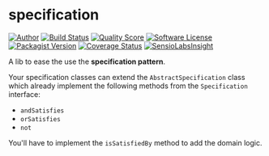 # specification

[![Author](https://img.shields.io/badge/author-@RemiSan-blue.svg?style=flat-square)](https://twitter.com/RemiSan)
[![Build Status](https://img.shields.io/travis/remi-san/specification/master.svg?style=flat-square)](https://travis-ci.org/remi-san/specification)
[![Quality Score](https://img.shields.io/scrutinizer/g/remi-san/specification.svg?style=flat-square)](https://scrutinizer-ci.com/g/remi-san/specification)
[![Software License](https://img.shields.io/badge/license-MIT-brightgreen.svg?style=flat-square)](LICENSE)
[![Packagist Version](https://img.shields.io/packagist/v/remi-san/specification.svg?style=flat-square)](https://packagist.org/packages/remi-san/specification)
[![Coverage Status](https://img.shields.io/scrutinizer/coverage/g/remi-san/specification.svg?style=flat-square)](https://scrutinizer-ci.com/g/remi-san/specification/code-structure)
[![SensioLabsInsight](https://insight.sensiolabs.com/projects/31c06166-8359-45e1-9024-6ee50997ecd7/small.png)](https://insight.sensiolabs.com/projects/31c06166-8359-45e1-9024-6ee50997ecd7)


A lib to ease the use the **specification pattern**.

Your specification classes can extend the `AbstractSpecification` class which already implement
the following methods from the `Specification` interface:
 - `andSatisfies`
 - `orSatisfies`
 - `not`
 
 You'll have to implement the `isSatisfiedBy` method to add the domain logic.
